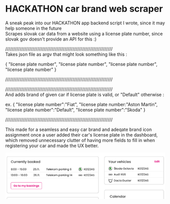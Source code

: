 # HACKATHON car brand web scraper

A sneak peak into our HACKATHON app backend script I wrote, since it may help someone in the future <br />
Scrapes slovak car data from a website using a license plate number, since slovak gov doesn't provide an API for this :)


///////////////////////////////////////////////////////////////////<br />
Takes json file as argv that might look something like this : 

{
"license plate number",
"license plate number",
"license plate number",
"license plate number"
}

///////////////////////////////////////////////////////////////////<br />


///////////////////////////////////////////////////////////////////<br />
And adds brand of given car if license plate is valid, or "Default" otherwise :

ex. 
{
"license plate number":"Fiat",
"license plate number:"Aston Martin",
"license plate number":"Default",
"license plate number":"Skoda"
}

///////////////////////////////////////////////////////////////////<br />

This made for a seamless and easy car brand and adeqate brand icon assignment once a user added their car's license plate in the dashboard, which removed unnecessary clutter of having more fields to fill in when registering your car and made the UX better. 

![Alt text](preview.png?raw=true "App integration")
